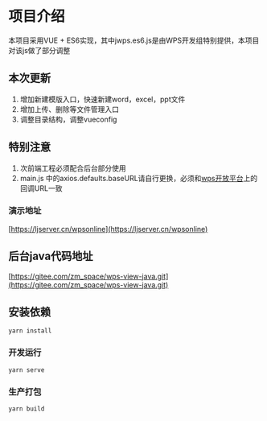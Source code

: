 # 项目介绍
本项目采用VUE + ES6实现，其中jwps.es6.js是由WPS开发组特别提供，本项目对该js做了部分调整

## 本次更新
1. 增加新建模版入口，快速新建word，excel，ppt文件
2. 增加上传、删除等文件管理入口
3. 调整目录结构，调整vueconfig

## 特别注意
1. 次前端工程必须配合后台部分使用
2. main.js 中的axios.defaults.baseURL请自行更换，必须和[wps开放平台](https://open.wps.cn/weboffice)上的回调URL一致

### 演示地址
[https://ljserver.cn/wpsonline](https://ljserver.cn/wpsonline)

## 后台java代码地址
[https://gitee.com/zm_space/wps-view-java.git](https://gitee.com/zm_space/wps-view-java.git)

## 安装依赖
```
yarn install
```

### 开发运行
```
yarn serve
```

### 生产打包
```
yarn build
```